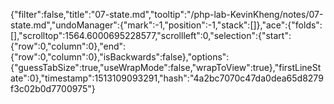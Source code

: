 {"filter":false,"title":"07-state.md","tooltip":"/php-lab-KevinKheng/notes/07-state.md","undoManager":{"mark":-1,"position":-1,"stack":[]},"ace":{"folds":[],"scrolltop":1564.6000695228577,"scrollleft":0,"selection":{"start":{"row":0,"column":0},"end":{"row":0,"column":0},"isBackwards":false},"options":{"guessTabSize":true,"useWrapMode":false,"wrapToView":true},"firstLineState":0},"timestamp":1513109093291,"hash":"4a2bc7070c47da0dea65d8279f3c02b0d7700975"}